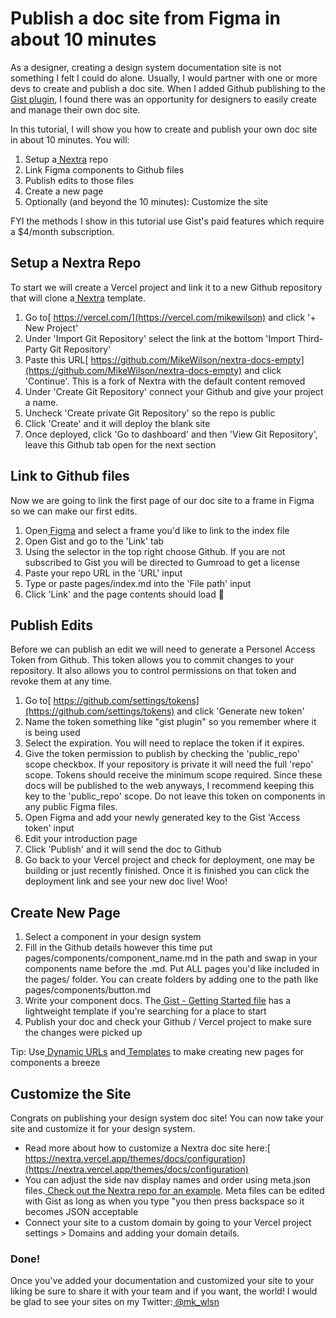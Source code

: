 # Publish a doc site from Figma in about 10 minutes

As a designer, creating a design system documentation site is not something I felt I could do alone. Usually, I would partner with one or more devs to create and publish a doc site. When I added Github publishing to the[  Gist plugin](https://gist-plugin.com/), I found there was an opportunity for designers to easily create and manage their own doc site.


In this tutorial, I will show you how to create and publish your own doc site in about 10 minutes. You will:


1. Setup a[  Nextra](https://nextra.vercel.app/) repo
2. Link Figma components to Github files
3. Publish edits to those files
4. Create a new page
5. Optionally (and beyond the 10 minutes): Customize the site


FYI the methods I show in this tutorial use Gist's paid features which require a $4/month subscription.

## Setup a Nextra Repo

To start we will create a Vercel project and link it to a new Github repository that will clone a[  Nextra](https://nextra.vercel.app/) template.


1. Go to[  https://vercel.com/](https://vercel.com/mikewilson) and click '+ New Project'
2. Under 'Import Git Repository' select the link at the bottom 'Import Third-Party Git Repository'
3. Paste this URL[  https://github.com/MikeWilson/nextra-docs-empty](https://github.com/MikeWilson/nextra-docs-empty) and click 'Continue'. This is a fork of Nextra with the default content removed
4. Under 'Create Git Repository' connect your Github and give your project a name.
5. Uncheck 'Create private Git Repository' so the repo is public
6. Click 'Create' and it will deploy the blank site
7. Once deployed, click 'Go to dashboard' and then 'View Git Repository', leave this Github tab open for the next section

## Link to Github files

Now we are going to link the first page of our doc site to a frame in Figma so we can make our first edits.


1. Open[  Figma](https://www.figma.com/files/recent?fuid=919073936511062644) and select a frame you'd like to link to the index file
2. Open Gist and go to the 'Link' tab
3. Using the selector in the top right choose Github. If you are not subscribed to Gist you will be directed to Gumroad to get a license
4. Paste your repo URL in the 'URL' input
5. Type or paste pages/index.md into the 'File path' input
6. Click 'Link' and the page contents should load 🎉

## Publish Edits

Before we can publish an edit we will need to generate a Personel Access Token from Github. This token allows you to commit changes to your repository. It also allows you to control permissions on that token and revoke them at any time.


1. Go to[  https://github.com/settings/tokens](https://github.com/settings/tokens) and click 'Generate new token'
2. Name the token something like "gist plugin" so you remember where it is being used
3. Select the expiration. You will need to replace the token if it expires.
4. Give the token permission to publish by checking the 'public_repo' scope checkbox. If your repository is private it will need the full 'repo' scope. Tokens should receive the minimum scope required. Since these docs will be published to the web anyways, I recommend keeping this key to the 'public_repo' scope. Do not leave this token on components in any public Figma files.
5. Open Figma and add your newly generated key to the Gist 'Access token' input
6. Edit your introduction page
7. Click 'Publish' and it will send the doc to Github
8. Go back to your Vercel project and check for deployment, one may be building or just recently finished. Once it is finished you can click the deployment link and see your new doc live! Woo!

## Create New Page

1. Select a component in your design system
2. Fill in the Github details however this time put pages/components/component_name.md in the path and swap in your components name before the .md. Put ALL pages you'd like included in the pages/ folder. You can create folders by adding one to the path like pages/components/button.md
3. Write your component docs. The[  Gist - Getting Started file](https://www.figma.com/community/file/1123463738242107780) has a lightweight template if you're searching for a place to start
4. Publish your doc and check your Github / Vercel project to make sure the changes were picked up

Tip: Use[  Dynamic URLs](https://docs.gist-plugin.com/dynamic_URLs) and[  Templates](https://docs.gist-plugin.com/templates) to make creating new pages for components a breeze

## Customize the Site

Congrats on publishing your design system doc site! You can now take your site and customize it for your design system.

* Read more about how to customize a Nextra doc site here:[  https://nextra.vercel.app/themes/docs/configuration](https://nextra.vercel.app/themes/docs/configuration)
* You can adjust the side nav display names and order using meta.json files.[  Check out the Nextra repo for an example](https://github.com/shuding/nextra/blob/main/pages/meta.json). Meta files can be edited with Gist as long as when you type "you then press backspace so it becomes JSON acceptable
* Connect your site to a custom domain by going to your Vercel project settings > Domains and adding your domain details.

### Done!

Once you've added your documentation and customized your site to your liking be sure to share it with your team and if you want, the world! I would be glad to see your sites on my Twitter:[  @mk_wlsn](https://twitter.com/mk_wlsn)